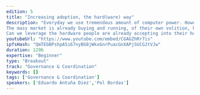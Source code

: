 ```yaml
---
edition: 5
title: "Increasing adoption, the hard(ware) way"
description: "Everyday we use tremendous amount of computer power. However, nowadays all of this processing needs are fulfilled by 3rd parties and it is damn convenient to do so, even if it means sacrificing privacy and security. In the short term it is not very likely that families have servers at home that fulfil all their computing needs 24/7, let alone the nodes to run blockchains!
The mass market is already buying and running, of their own volition, hardware that provides them with a service they extract direct value from: a smart hub home, a voice assistant, AI bots monitoring all sorts of data… These are entering the consumer market by the storm, but they are missing one key piece: a means to transfer native value within the networks they form. 
Can we leverage the hardware people are already accepting into their homes and give them more functionality? Can we equip these devices with nodes and increase node count? What needs to happen for this to become a reality? An incentivization layer, a more data-conscious cyber-culture and direct value to the user would get us there. This talk will explore how to put a node in every home."
youtubeUrl: "https://www.youtube.com/embed/CGAGZhRr7is"
ipfsHash: "QmTEbBPshpA5i67nyBG8jWkxGnrPuacGnXAPjSUCGJtVJw"
duration: 1296
expertise: "Beginner"
type: "Breakout"
track: "Governance & Coordination"
keywords: []
tags: ['Governance & Coordination']
speakers: ['Eduardo Antuña Diez','Pol Bordas']
---
```

